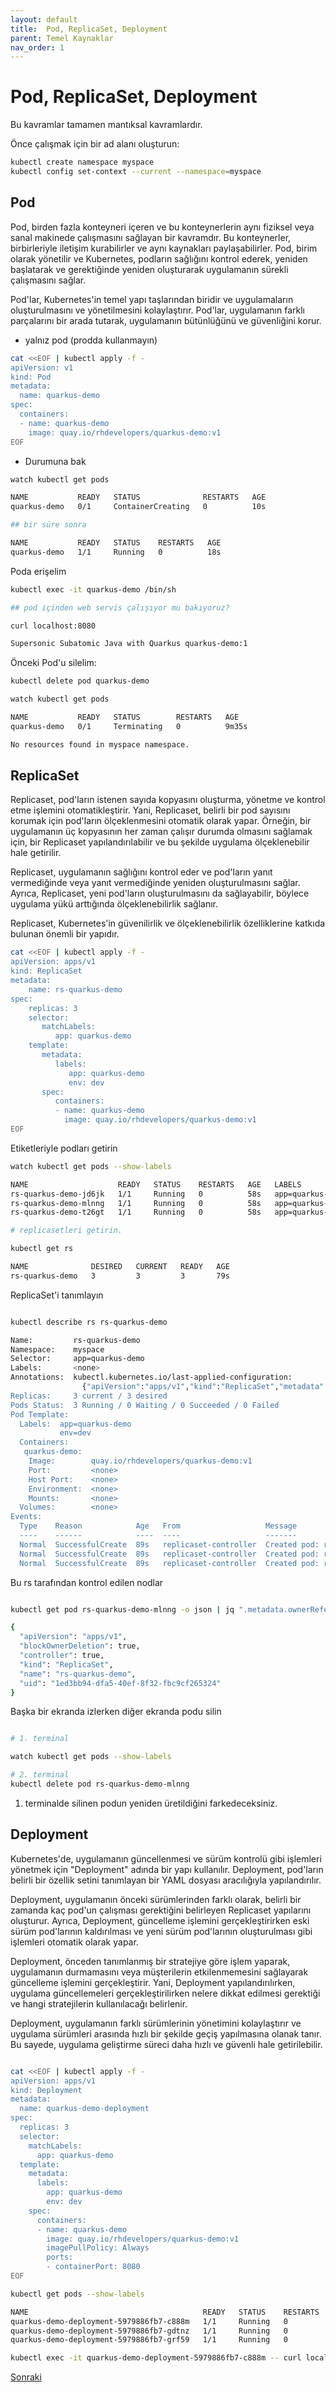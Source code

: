 ```yaml
---
layout: default
title:  Pod, ReplicaSet, Deployment
parent: Temel Kaynaklar
nav_order: 1
---
```


# Pod, ReplicaSet, Deployment

Bu kavramlar tamamen mantıksal kavramlardır. 

Önce çalışmak için bir ad alanı oluşturun:

```bash
kubectl create namespace myspace
kubectl config set-context --current --namespace=myspace

```

## Pod 

Pod, birden fazla konteyneri içeren ve bu konteynerlerin aynı fiziksel veya sanal makinede çalışmasını sağlayan bir kavramdır. Bu konteynerler, birbirleriyle iletişim kurabilirler ve aynı kaynakları paylaşabilirler. Pod, birim olarak yönetilir ve Kubernetes, podların sağlığını kontrol ederek, yeniden başlatarak ve gerektiğinde yeniden oluşturarak uygulamanın sürekli çalışmasını sağlar.

Pod'lar, Kubernetes'in temel yapı taşlarından biridir ve uygulamaların oluşturulmasını ve yönetilmesini kolaylaştırır. Pod'lar, uygulamanın farklı parçalarını bir arada tutarak, uygulamanın bütünlüğünü ve güvenliğini korur.

* yalnız pod (prodda kullanmayın)
  
```bash
cat <<EOF | kubectl apply -f -
apiVersion: v1
kind: Pod
metadata:
  name: quarkus-demo
spec:
  containers:
  - name: quarkus-demo
    image: quay.io/rhdevelopers/quarkus-demo:v1
EOF

```

* Durumuna bak

```bash
watch kubectl get pods

NAME           READY   STATUS              RESTARTS   AGE
quarkus-demo   0/1     ContainerCreating   0          10s

## bir süre sonra

NAME           READY   STATUS    RESTARTS   AGE
quarkus-demo   1/1     Running   0          18s

```

Poda erişelim

```bash
kubectl exec -it quarkus-demo /bin/sh

## pod içinden web servis çalışıyor mu bakıyoruz?

curl localhost:8080

Supersonic Subatomic Java with Quarkus quarkus-demo:1

```

Önceki Pod'u silelim:

```bash
kubectl delete pod quarkus-demo

watch kubectl get pods

NAME           READY   STATUS        RESTARTS   AGE
quarkus-demo   0/1     Terminating   0          9m35s

No resources found in myspace namespace.

```

## ReplicaSet

Replicaset, pod'ların istenen sayıda kopyasını oluşturma, yönetme ve kontrol etme işlemini otomatikleştirir. Yani, Replicaset, belirli bir pod sayısını korumak için pod'ların ölçeklenmesini otomatik olarak yapar. Örneğin, bir uygulamanın üç kopyasının her zaman çalışır durumda olmasını sağlamak için, bir Replicaset yapılandırılabilir ve bu şekilde uygulama ölçeklenebilir hale getirilir.

Replicaset, uygulamanın sağlığını kontrol eder ve pod'ların yanıt vermediğinde veya yanıt vermediğinde yeniden oluşturulmasını sağlar. Ayrıca, Replicaset, yeni pod'ların oluşturulmasını da sağlayabilir, böylece uygulama yükü arttığında ölçeklenebilirlik sağlanır.

Replicaset, Kubernetes'in güvenilirlik ve ölçeklenebilirlik özelliklerine katkıda bulunan önemli bir yapıdır.

```bash
cat <<EOF | kubectl apply -f -
apiVersion: apps/v1
kind: ReplicaSet
metadata:
    name: rs-quarkus-demo
spec:
    replicas: 3
    selector:
       matchLabels:
          app: quarkus-demo
    template:
       metadata:
          labels:
             app: quarkus-demo
             env: dev
       spec:
          containers:
          - name: quarkus-demo
            image: quay.io/rhdevelopers/quarkus-demo:v1
EOF

```
Etiketleriyle podları getirin

```sh
watch kubectl get pods --show-labels

NAME                    READY   STATUS    RESTARTS   AGE   LABELS
rs-quarkus-demo-jd6jk   1/1     Running   0          58s   app=quarkus-demo,env=dev
rs-quarkus-demo-mlnng   1/1     Running   0          58s   app=quarkus-demo,env=dev
rs-quarkus-demo-t26gt   1/1     Running   0          58s   app=quarkus-demo,env=dev

# replicasetleri getirin.

kubectl get rs

NAME              DESIRED   CURRENT   READY   AGE
rs-quarkus-demo   3         3         3       79s
```

ReplicaSet'i tanımlayın

```sh

kubectl describe rs rs-quarkus-demo

Name:         rs-quarkus-demo
Namespace:    myspace
Selector:     app=quarkus-demo
Labels:       <none>
Annotations:  kubectl.kubernetes.io/last-applied-configuration:
                {"apiVersion":"apps/v1","kind":"ReplicaSet","metadata":{"annotations":{},"name":"rs-quarkus-demo","namespace":"myspace"},"spec":{"replicas...
Replicas:     3 current / 3 desired
Pods Status:  3 Running / 0 Waiting / 0 Succeeded / 0 Failed
Pod Template:
  Labels:  app=quarkus-demo
           env=dev
  Containers:
   quarkus-demo:
    Image:        quay.io/rhdevelopers/quarkus-demo:v1
    Port:         <none>
    Host Port:    <none>
    Environment:  <none>
    Mounts:       <none>
  Volumes:        <none>
Events:
  Type    Reason            Age   From                   Message
  ----    ------            ----  ----                   -------
  Normal  SuccessfulCreate  89s   replicaset-controller  Created pod: rs-quarkus-demo-jd6jk
  Normal  SuccessfulCreate  89s   replicaset-controller  Created pod: rs-quarkus-demo-t26gt
  Normal  SuccessfulCreate  89s   replicaset-controller  Created pod: rs-quarkus-demo-mlnng

```
Bu rs tarafından kontrol edilen nodlar

```sh

kubectl get pod rs-quarkus-demo-mlnng -o json | jq ".metadata.ownerReferences[]"

{
  "apiVersion": "apps/v1",
  "blockOwnerDeletion": true,
  "controller": true,
  "kind": "ReplicaSet",
  "name": "rs-quarkus-demo",
  "uid": "1ed3bb94-dfa5-40ef-8f32-fbc9cf265324"
}

```
Başka bir ekranda izlerken diğer ekranda podu silin

```sh

# 1. terminal

watch kubectl get pods --show-labels

# 2. terminal
kubectl delete pod rs-quarkus-demo-mlnng

```

1. terminalde silinen podun yeniden üretildiğini farkedeceksiniz.

## Deployment

Kubernetes'de, uygulamanın güncellenmesi ve sürüm kontrolü gibi işlemleri yönetmek için "Deployment" adında bir yapı kullanılır. Deployment, pod'ların belirli bir özellik setini tanımlayan bir YAML dosyası aracılığıyla yapılandırılır.

Deployment, uygulamanın önceki sürümlerinden farklı olarak, belirli bir zamanda kaç pod'un çalışması gerektiğini belirleyen Replicaset yapılarını oluşturur. Ayrıca, Deployment, güncelleme işlemini gerçekleştirirken eski sürüm pod'larının kaldırılması ve yeni sürüm pod'larının oluşturulması gibi işlemleri otomatik olarak yapar.

Deployment, önceden tanımlanmış bir stratejiye göre işlem yaparak, uygulamanın durmamasını veya müşterilerin etkilenmemesini sağlayarak güncelleme işlemini gerçekleştirir. Yani, Deployment yapılandırılırken, uygulama güncellemeleri gerçekleştirilirken nelere dikkat edilmesi gerektiği ve hangi stratejilerin kullanılacağı belirlenir.

Deployment, uygulamanın farklı sürümlerinin yönetimini kolaylaştırır ve uygulama sürümleri arasında hızlı bir şekilde geçiş yapılmasına olanak tanır. Bu sayede, uygulama geliştirme süreci daha hızlı ve güvenli hale getirilebilir.

```sh

cat <<EOF | kubectl apply -f -
apiVersion: apps/v1
kind: Deployment
metadata:
  name: quarkus-demo-deployment
spec:
  replicas: 3
  selector:
    matchLabels:
      app: quarkus-demo
  template:
    metadata:
      labels:
        app: quarkus-demo
        env: dev
    spec:
      containers:
      - name: quarkus-demo
        image: quay.io/rhdevelopers/quarkus-demo:v1
        imagePullPolicy: Always
        ports:
        - containerPort: 8080
EOF

```

```sh
kubectl get pods --show-labels

NAME                                       READY   STATUS    RESTARTS   AGE   LABELS
quarkus-demo-deployment-5979886fb7-c888m   1/1     Running   0          17s   app=quarkus-demo,env=dev,pod-template-hash=5979886fb7
quarkus-demo-deployment-5979886fb7-gdtnz   1/1     Running   0          17s   app=quarkus-demo,env=dev,pod-template-hash=5979886fb7
quarkus-demo-deployment-5979886fb7-grf59   1/1     Running   0          17s   app=quarkus-demo,env=dev,pod-template-hash=5979886f

```

```sh
kubectl exec -it quarkus-demo-deployment-5979886fb7-c888m -- curl localhost:8080

```

[Sonraki](service.md)





